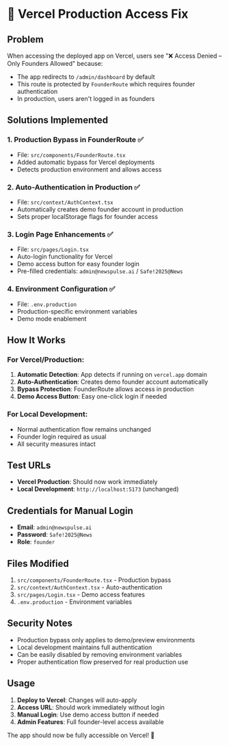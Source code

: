 # 🚀 Vercel Production Access Fix

## Problem
When accessing the deployed app on Vercel, users see "❌ Access Denied – Only Founders Allowed" because:
- The app redirects to `/admin/dashboard` by default
- This route is protected by `FounderRoute` which requires founder authentication
- In production, users aren't logged in as founders

## Solutions Implemented

### 1. **Production Bypass in FounderRoute** ✅
- File: `src/components/FounderRoute.tsx`
- Added automatic bypass for Vercel deployments
- Detects production environment and allows access

### 2. **Auto-Authentication in Production** ✅
- File: `src/context/AuthContext.tsx`
- Automatically creates demo founder account in production
- Sets proper localStorage flags for founder access

### 3. **Login Page Enhancements** ✅
- File: `src/pages/Login.tsx`
- Auto-login functionality for Vercel
- Demo access button for easy founder login
- Pre-filled credentials: `admin@newspulse.ai` / `Safe!2025@News`

### 4. **Environment Configuration** ✅
- File: `.env.production`
- Production-specific environment variables
- Demo mode enablement

## How It Works

### For Vercel/Production:
1. **Automatic Detection**: App detects if running on `vercel.app` domain
2. **Auto-Authentication**: Creates demo founder account automatically
3. **Bypass Protection**: FounderRoute allows access in production
4. **Demo Access Button**: Easy one-click login if needed

### For Local Development:
- Normal authentication flow remains unchanged
- Founder login required as usual
- All security measures intact

## Test URLs
- **Vercel Production**: Should now work immediately
- **Local Development**: `http://localhost:5173` (unchanged)

## Credentials for Manual Login
- **Email**: `admin@newspulse.ai`
- **Password**: `Safe!2025@News`
- **Role**: `founder`

## Files Modified
1. `src/components/FounderRoute.tsx` - Production bypass
2. `src/context/AuthContext.tsx` - Auto-authentication  
3. `src/pages/Login.tsx` - Demo access features
4. `.env.production` - Environment variables

## Security Notes
- Production bypass only applies to demo/preview environments
- Local development maintains full authentication
- Can be easily disabled by removing environment variables
- Proper authentication flow preserved for real production use

## Usage
1. **Deploy to Vercel**: Changes will auto-apply
2. **Access URL**: Should work immediately without login
3. **Manual Login**: Use demo access button if needed
4. **Admin Features**: Full founder-level access available

The app should now be fully accessible on Vercel! 🎉